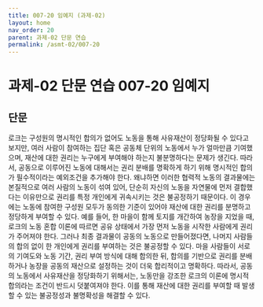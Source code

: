 ```yaml
---
title: 007-20 임예지 (과제-02)
layout: home
nav_order: 20
parent: 과제-02 단문 연습
permalink: /asmt-02/007-20
---
```


# 과제-02 단문 연습 007-20 임예지 

## 단문

로크는 구성원의 명시적인 합의가 없어도 노동을 통해 사유재산이 정당화될 수 있다고 보지만, 여러 사람이 참여하는 집단 혹은 공동체 단위의 노동에서 누가 얼마만큼 기여했으며, 재산에 대한 권리는 누구에게 부여해야 하는지 불분명하다는 문제가 생긴다. 따라서, 공동으로 이루어진 노동에 대해서는 권리 분배를 명확하게 하기 위해 명시적인 합의가 필수적이라는 예외조건을 추가해야 한다. 왜냐하면 이러한 협력적 노동의 결과물에는 본질적으로 여러 사람의 노동이 섞여 있어, 단순히 자신의 노동을 자연물에 먼저 결합했다는 이유만으로 권리를 특정 개인에게 귀속시키는 것은 불공정하기 때문이다. 이 경우에는 노동에 참여한 구성원 모두가 동의한 기준이 있어야 재산에 대한 권리를 분명하고 정당하게 부여할 수 있다. 예를 들어, 한 마을이 함께 토지를 개간하여 농장을 지었을 때, 로크의 노동 혼합 이론에 따르면 공유 상태에서 가장 먼저 노동을 시작한 사람에게 권리가 주어져야 한다. 그러나 최종 결과물이 공동의 노동으로 만들어졌다면, 나머지 사람들의 합의 없이 한 개인에게 권리를 부여하는 것은 불공정할 수 있다. 마을 사람들이 서로의 기여도와 노동 기간, 권리 부여 방식에 대해 합의한 뒤, 합의를 기반으로 권리를 분배하거나 농장을 공동의 재산으로 설정하는 것이 더욱 합리적이고 명확하다. 따라서, 공동의 노동에서 사유재산을 정당화하기 위해서는, 노동만을 강조한 로크의 이론에 명시적 합의라는 조건이 반드시 덧붙여져야 한다. 이를 통해 재산에 대한 권리를 부여할 때 발생할 수 있는 불공정성과 불명확성을 해결할 수 있다.
